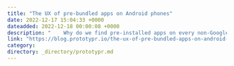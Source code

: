```yaml
---
title: "The UX of pre-bundled apps on Android phones"
date: 2022-12-17 15:04:33 +0000
dateadded: 2022-12-18 00:00:08 +0000
description: "    Why do we find pre-installed apps on every non-Google Android phone?  Continue reading on Prototypr »  "
link: "https://blog.prototypr.io/the-ux-of-pre-bundled-apps-on-android-phones-3d6c5c3e21bb?source=rss----eb297ea1161a---4"
category:
directory: _directory/prototypr.md
---
```

